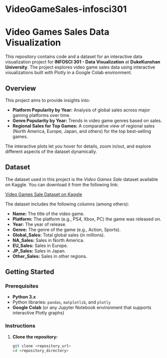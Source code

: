 # VideoGameSales-infosci301

# Video Games Sales Data Visualization

This repository contains code and a dataset for an interactive data visualization project for **INFOSCI 301 - Data Visualization** at **DukeKunshan University**. The project explores video game sales data using interactive visualizations built with Plotly in a Google Colab environment.

## Overview

This project aims to provide insights into:
- **Platform Popularity by Year:** Analysis of global sales across major gaming platforms over time.
- **Genre Popularity by Year:** Trends in video game genres based on sales.
- **Regional Sales for Top Games:** A comparative view of regional sales (North America, Europe, Japan, and others) for the top best-selling games.

The interactive plots let you hover for details, zoom in/out, and explore different aspects of the dataset dynamically.

## Dataset

The dataset used in this project is the *Video Games Sale* dataset available on Kaggle. You can download it from the following link:

[Video Games Sale Dataset on Kaggle](https://www.kaggle.com/datasets/zahidmughal2343/video-games-sale/data)

The dataset includes the following columns (among others):

- **Name:** The title of the video game.
- **Platform:** The platform (e.g., PS4, Xbox, PC) the game was released on.
- **Year:** The year of release.
- **Genre:** The genre of the game (e.g., Action, Sports).
- **Global_Sales:** Total global sales (in millions).
- **NA_Sales:** Sales in North America.
- **EU_Sales:** Sales in Europe.
- **JP_Sales:** Sales in Japan.
- **Other_Sales:** Sales in other regions.

## Getting Started

### Prerequisites

- **Python 3.x**
- Python libraries: `pandas`, `matplotlib`, and `plotly`
- **Google Colab** (or any Jupyter Notebook environment that supports interactive Plotly graphs)

### Instructions

1. **Clone the repository:**

   ```bash
   git clone <repository_url>
   cd <repository_directory>
